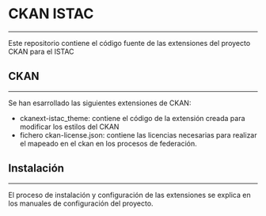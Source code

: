 # CKAN ISTAC
---------------------------------------------------------------

Este repositorio contiene el código fuente de las extensiones del proyecto CKAN para el ISTAC


## CKAN
---------------------------------------------------------------

Se han esarrollado las siguientes extensiones de CKAN:

- ckanext-istac_theme: contiene el código de la extensión creada para modificar los estilos del CKAN
- fichero ckan-license.json: contiene las licencias necesarias para realizar el mapeado en el ckan en los procesos de federación.

## Instalación
---------------------------------------------------------------

El proceso de instalación y configuración de las extensiones se explica en los manuales de configuración del proyecto.

